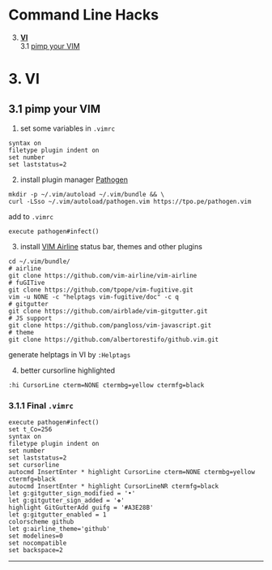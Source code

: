 # Command Line Hacks

3. **[VI](#h3)**  
    3.1 [pimp your VIM](#h3-1)

# <a name="h3"></a>3. VI
## <a name="h3-1"></a>3.1 pimp your VIM

1. set some variables in `.vimrc`
```shell
syntax on
filetype plugin indent on
set number
set laststatus=2
```

2. install plugin manager <a href="https://github.com/tpope/vim-pathogen">Pathogen</a>
```shell
mkdir -p ~/.vim/autoload ~/.vim/bundle && \
curl -LSso ~/.vim/autoload/pathogen.vim https://tpo.pe/pathogen.vim
```

  add to `.vimrc`
```shell
execute pathogen#infect()
```

3. install <a href="https://github.com/vim-airline/vim-airline">VIM Airline</a> status bar, themes and other plugins
```shell
cd ~/.vim/bundle/
# airline
git clone https://github.com/vim-airline/vim-airline
# fuGITive
git clone https://github.com/tpope/vim-fugitive.git
vim -u NONE -c "helptags vim-fugitive/doc" -c q
# gitgutter
git clone https://github.com/airblade/vim-gitgutter.git
# JS support
git clone https://github.com/pangloss/vim-javascript.git
# theme
git clone https://github.com/albertorestifo/github.vim.git
```
generate helptags in VI by `:Helptags`

4. better cursorline highlighted
```
:hi CursorLine cterm=NONE ctermbg=yellow ctermfg=black
```


### <a name=""></a>3.1.1 Final `.vimrc`
```
execute pathogen#infect()
set t_Co=256
syntax on
filetype plugin indent on
set number
set laststatus=2
set cursorline
autocmd InsertEnter * highlight CursorLine cterm=NONE ctermbg=yellow ctermfg=black
autocmd InsertEnter * highlight CursorLineNR ctermfg=black
let g:gitgutter_sign_modified = '•'
let g:gitgutter_sign_added = '❖'
highlight GitGutterAdd guifg = '#A3E28B'
let g:gitgutter_enabled = 1
colorscheme github
let g:airline_theme='github'
set modelines=0
set nocompatible
set backspace=2
```
<hr/>
